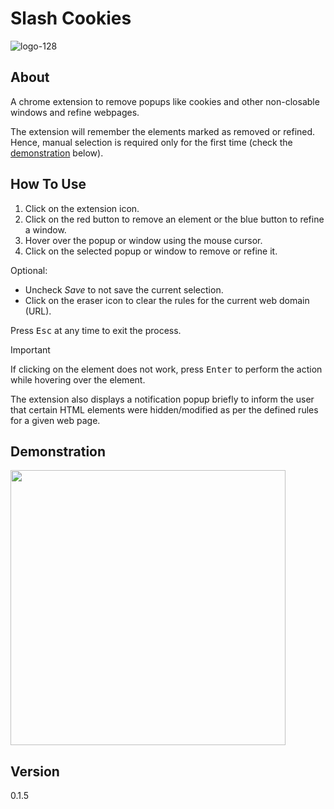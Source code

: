 # Slash Cookies

![logo-128](https://user-images.githubusercontent.com/58718144/229706089-abf33008-b068-42f1-ac6b-8973a098ffba.png)

## About

A chrome extension to remove popups like cookies and other non-closable windows and refine webpages.

The extension will remember the elements marked as removed or refined. Hence, manual selection is required only for the first time (check the [demonstration](https://github.com/shree675/slash-cookies#demonstration) below).

## How To Use

1. Click on the extension icon.
2. Click on the red button to remove an element or the blue button to refine a window.
3. Hover over the popup or window using the mouse cursor.
4. Click on the selected popup or window to remove or refine it.

Optional:

- Uncheck _Save_ to not save the current selection.
- Click on the eraser icon to clear the rules for the current web domain (URL).

Press <kbd>Esc</kbd> at any time to exit the process.

> [!IMPORTANT]
> If clicking on the element does not work, press <kbd>Enter</kbd> to perform the action while hovering over the element.

The extension also displays a notification popup briefly to inform the user that certain HTML elements were hidden/modified as per the defined rules for a given web page.

## Demonstration

<img src="https://user-images.githubusercontent.com/58718144/231520121-2b742672-e8b0-4ade-9248-c583fb506be4.gif" height="440" />

## Version

0.1.5

